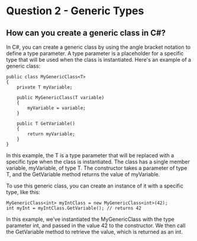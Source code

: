 # Question 2 - Generic Types

## How can you create a generic class in C#?

In C#, you can create a generic class by using the angle bracket notation to define a type parameter. A type parameter is a placeholder for a specific type that will be used when the class is instantiated. Here's an example of a generic class:

```
public class MyGenericClass<T>
{
    private T myVariable;

    public MyGenericClass(T variable)
    {
        myVariable = variable;
    }

    public T GetVariable()
    {
        return myVariable;
    }
}

```
In this example, the T is a type parameter that will be replaced with a specific type when the class is instantiated. The class has a single member variable, myVariable, of type T. The constructor takes a parameter of type T, and the GetVariable method returns the value of myVariable.

To use this generic class, you can create an instance of it with a specific type, like this:

```
MyGenericClass<int> myIntClass = new MyGenericClass<int>(42);
int myInt = myIntClass.GetVariable(); // returns 42

```
In this example, we've instantiated the MyGenericClass with the type parameter int, and passed in the value 42 to the constructor. We then call the GetVariable method to retrieve the value, which is returned as an int.